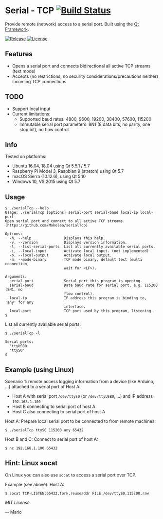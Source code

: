 # Serial - TCP [![Build Status](https://travis-ci.org/Mokolea/serialTcp.svg)](https://travis-ci.org/Mokolea/serialTcp)

Provide remote (network) access to a serial port. Built using the [Qt Framework](https://doc.qt.io).

[![Release](https://img.shields.io/github/release/Mokolea/serialTcp.svg)](https://github.com/Mokolea/serialTcp/releases)
[![License](https://img.shields.io/github/license/Mokolea/serialTcp.svg)](LICENSE)

## Features
 - Opens a serial port and connects bidirectional all active TCP streams (text mode)
 - Accepts (no restrictions, no security considerations/precautions neither) incoming TCP connections

## TODO
 - Support local input
 - Current limitations:
    - Supported baud rates: 4800, 9600, 19200, 38400, 57600, 115200
    - Immutable serial port parameters: 8N1 (8 data bits, no parity, one stop bit), no flow control

## Info
Tested on platforms:
 - Ubuntu 16.04, 18.04 using Qt 5.5.1 / 5.7
 - Raspberry Pi Model 3, Raspbian 9 (stretch) using Qt 5.7
 - macOS Sierra (10.12.6), using Qt 5.10
 - Windows 10, VS 2015 using Qt 5.7

## Usage
```
$ ./serialTcp --help
Usage: ./serialTcp [options] serial-port serial-baud local-ip local-port
Open serial port and connect to all active TCP streams.
(https://github.com/Mokolea/serialTcp)

Options:
  -h, --help               Displays this help.
  -v, --version            Displays version information.
  -l, --list-serial-ports  List all currently available serial ports.
  -i, --local-input        Activate local input. (not implemented)
  -o, --local-output       Activate local output.
  -m, --mode-binary        TCP mode binary, default text (multi connection,
                           wait for <LF>).

Arguments:
  serial-port              Serial port this program is opening.
  serial-baud              Data baud rate for serial port, e.g. 115200 (8N1, no
                           flow control).
  local-ip                 IP address this program is binding to, 'any' for any
                           interface.
  local-port               TCP port used by this program, listening.
$ 
```

List all currently available serial ports:
```
$ ./serialTcp -l

Serial ports:
  'ttyUSB0'
  'ttyS0'
$ 
```

## Example (using Linux)
Scenario 1: remote access logging information from a device (like Arduino, ...) attached to a serial port of Host A:
 - Host A with serial port `/dev/ttyS0` (or `/dev/ttyUSB0`, ...) and IP address `192.168.1.100`
 - Host B connecting to serial port of host A
 - Host C also connecting to serial port of host A

Host A: Prepare local serial port to be connected to from remote machines:
```
$ ./serialTcp ttyS0 115200 any 65432
```
Host B and C: Connect to serial port of host A:
```
$ nc 192.168.1.100 65432
```

## Hint: Linux socat
On Linux you can also use `socat` to access a serial port over TCP.

Example (see above): Host A:
```
$ socat TCP-LISTEN:65432,fork,reuseaddr FILE:/dev/ttyS0,115200,raw
```

*MIT License*

-- Mario
